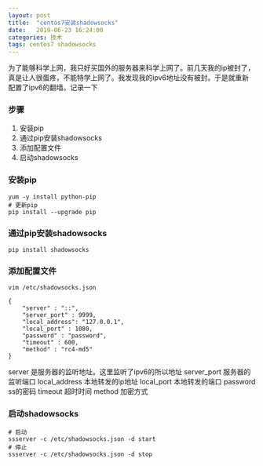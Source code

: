 ```yaml
---
layout: post
title:  "centos7安装shadowsocks"
date:   2019-06-23 16:24:00
categories: 技术
tags: centos7 shadowsocks
---
```



为了能够科学上网，我只好买国外的服务器来科学上网了。前几天我的ip被封了，真是让人很蛋疼，不能特学上网了。我发现我的ipv6地址没有被封。于是就重新配置了ipv6的翻墙。记录一下





### 步骤
1. 安装pip
2. 通过pip安装shadowsocks
3. 添加配置文件
4. 启动shadowsocks

### 安装pip
```
yum -y install python-pip
# 更新pip
pip install --upgrade pip
```

### 通过pip安装shadowsocks
```
pip install shadowsocks
```

### 添加配置文件
```
vim /etc/shadowsocks.json
```

```
{
    "server" : "::",
    "server_port" : 9999,
    "local_address": "127.0.0.1",
    "local_port" : 1080,
    "password" : "password",
    "timeout" : 600,
    "method" : "rc4-md5"
}
```
server 是服务器的监听地址。这里监听了ipv6的所以地址
server_port 服务器的监听端口
local_address 本地转发的ip地址
local_port  本地转发的端口
password   ss的密码
timeout 超时时间
method  加密方式


### 启动shadowsocks
```
# 启动
ssserver -c /etc/shadowsocks.json -d start
# 停止
ssserver -c /etc/shadowsocks.json -d stop
```
